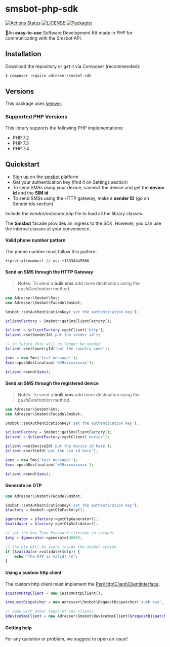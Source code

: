 # smsbot-php-sdk

[![Actions Status](https://github.com/adresser/smsbot-sdk/workflows/PHP%20Composer/badge.svg)](https://github.com/adresser/smsbot-sdk/actions) [![LICENSE](https://img.shields.io/badge/license-Anti%20996-blue.svg)](https://github.com/996icu/996.ICU/blob/master/LICENSE) [![Packagist](https://img.shields.io/packagist/v/adresser/smsbot-sdk.svg)](https://packagist.org/packages/adresser/smsbot-sdk)

🚀An **easy-to-use** Software Development Kit made in PHP for communicating with the Smsbot API.

## Installation

Download the repository or get it via Composer (recommended):

```sh
$ composer require adresser/smsbot-sdk
```



## Versions 

This package uses [semver](https://semver.org/). 

### Supported PHP Versions

This library supports the following PHP implementations:

* PHP 7.2
* PHP 7.3
* PHP 7.4



## Quickstart

* Sign up on the [smsbot](https://sms.smsbot.it) platform 
* Get your authentication key (find it on Settings section)
* To send SMSs using your device, connect the device and get the **device id** and the **SIM id**
* To send SMSs using the HTTP gateway, make a **sender ID** (go on Sender ids section)

Include the *vendor/autoload.php* file to load all the library classes. 

The **Smsbot** facade provides an ingress to the SDK. However, you can use the internal classes at your convenience. 



#### Valid phone number pattern

The phone number must follow this pattern: 

```
+(prefix)(number) // es: +13334445566
```

 

#### Send an SMS through the HTTP Gateway

> Notes: To send a **bulk sms** add more destination using the *pushDestination* method. 

```php
use Adresser\Smsbot\Sms;
use Adresser\Smsbot\Facade\Smsbot;

Smsbot::setAuthenticationKey('set the authentication key'); 

$clientFactory = Smsbot::getSmsClientFactory(); 

$client = $clientFactory->getClient('http'); 
$client->setSenderId('put the sender id'); 

// in future this will no longer be needed  
$client->setCountryId('put the country code'); 

$sms = new Sms('test message!'); 
$sms->pushDestination('+39xxxxxxxxxx'); 

$client->send($sms); 
```



#### Send an SMS through the registered device 

>  Notes: To send a **bulk sms** add more destination using the *pushDestination* method. 

```php
use Adresser\Smsbot\Sms;
use Adresser\Smsbot\Facade\Smsbot;

Smsbot::setAuthenticationKey('set the authentication key'); 

$clientFactory = Smsbot::getSmsClientFactory(); 
$client = $clientFactory->getClient('device');

$client->setDeviceId('put the device id here');
$client->setSimId('put the sim id here'); 

$sms = new Sms('test message!'); 
$sms->pushDestination('+39xxxxxxxxxx'); 

$client->send($sms); 
```



#### Generate an OTP

```php
use Adresser\Smsbot\Facade\Smsbot;

Smsbot::setAuthenticationKey('set the authentication key'); 
$factory = Smsbot::getOtpFactory(); 

$generator = $factory->getOtpGenerator(); 
$validator = $factory->getOtpValidator();  

// set the One Time Password lifetime in seconds 
$otp = $generator->generate(3600); 

// the otp will be store inside the smsbot system
if ($validator->validate($otp)) {
    echo "The OTP is valid! \n"; 
} 
```



#### Using a custom http client

The custom http client must implement the [Psr\Http\Client\ClientInterface](https://www.php-fig.org/psr/psr-18/). 

```php
$customHttpClient = new CustomHttpClient(); 

$requestDispatcher = new Adresser\Smsbot\RequestDispatcher('auth key', $customHttpClient);

// same with other types of sms clients 
$deviceSmsClient = new Adresser\Smsbot\DeviceSmsClient($requestDispatcher); 
```



#### Getting help

For any question or problem, we suggest to open an issue! 